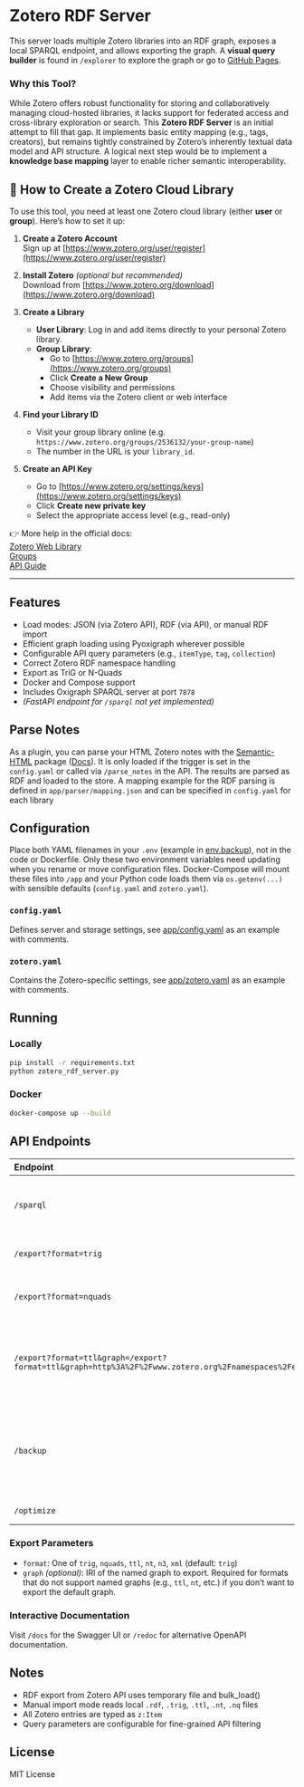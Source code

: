 # Zotero RDF Server

This server loads multiple Zotero libraries into an RDF graph,
exposes a local SPARQL endpoint, and allows exporting the graph.
A **visual query builder** is found in `/explorer` to explore the graph or go to [GitHub Pages](https://ch-sander.github.io/zotero_rdf_server/).

### Why this Tool?

While Zotero offers robust functionality for storing and collaboratively managing cloud-hosted libraries, it lacks support for federated access and cross-library exploration or search.
This **Zotero RDF Server** is an initial attempt to fill that gap. It implements basic entity mapping (e.g., tags, creators), but remains tightly constrained by Zotero’s inherently textual data model and API structure.
A logical next step would be to implement a **knowledge base mapping** layer to enable richer semantic interoperability.


## 📘 How to Create a Zotero Cloud Library

To use this tool, you need at least one Zotero cloud library (either **user** or **group**). Here’s how to set it up:

1. **Create a Zotero Account**  
   Sign up at [https://www.zotero.org/user/register](https://www.zotero.org/user/register)

2. **Install Zotero** *(optional but recommended)*  
   Download from [https://www.zotero.org/download](https://www.zotero.org/download)

3. **Create a Library**
   - **User Library**: Log in and add items directly to your personal Zotero library.
   - **Group Library**:
     - Go to [https://www.zotero.org/groups](https://www.zotero.org/groups)
     - Click **Create a New Group**
     - Choose visibility and permissions
     - Add items via the Zotero client or web interface

4. **Find your Library ID**
   - Visit your group library online (e.g. `https://www.zotero.org/groups/2536132/your-group-name`)
   - The number in the URL is your `library_id`.

5. **Create an API Key**
   - Go to [https://www.zotero.org/settings/keys](https://www.zotero.org/settings/keys)
   - Click **Create new private key**
   - Select the appropriate access level (e.g., read-only)

👉 More help in the official docs:  
[Zotero Web Library](https://www.zotero.org/support/web_library)  
[Groups](https://www.zotero.org/support/groups)  
[API Guide](https://www.zotero.org/support/dev/web_api/v3/start)

---

## Features

- Load modes: JSON (via Zotero API), RDF (via API), or manual RDF import
- Efficient graph loading using Pyoxigraph wherever possible
- Configurable API query parameters (e.g., `itemType`, `tag`, `collection`)
- Correct Zotero RDF namespace handling
- Export as TriG or N-Quads
- Docker and Compose support
- Includes Oxigraph SPARQL server at port `7878`
- *(FastAPI endpoint for `/sparql` not yet implemented)*

## Parse Notes

As a plugin, you can parse your HTML Zotero notes with the [Semantic-HTML](https://github.com/ch-sander/semantic-html) package ([Docs](https://semantic-html.readthedocs.io/en/latest/)). It is only loaded if the trigger is set in the `config.yaml` or called via `/parse_notes` in the API. The results are parsed as RDF and loaded to the store. A mapping example for the RDF parsing is defined in `app/parser/mapping.json` and can be specified in `config.yaml` for each library

## Configuration

Place both YAML filenames in your `.env` (example in [env.backup](env.backup)), not in the code or Dockerfile. Only these two environment variables need updating when you rename or move configuration files.
Docker-Compose will mount these files into `/app` and your Python code loads them via `os.getenv(...)` with sensible defaults (`config.yaml` and `zotero.yaml`).

### `config.yaml`

Defines server and storage settings, see [app/config.yaml](app/config.yaml) as an example with comments.

### `zotero.yaml`

Contains the Zotero-specific settings, see [app/zotero.yaml](app/zotero.yaml) as an example with comments.

## Running

### Locally
```bash
pip install -r requirements.txt
python zotero_rdf_server.py
```

### Docker
```bash
docker-compose up --build
```

## API Endpoints

| Endpoint | Description |
|:---------|:-------------|
| `/sparql` | Run SPARQL queries (GET/POST) *(not yet implemented)* |
| `/export?format=trig` | Export full RDF dataset in TriG format |
| `/export?format=nquads` | Export full RDF dataset in N-Quads format |
| `/export?format=ttl&graph=/export?format=ttl&graph=http%3A%2F%2Fwww.zotero.org%2Fnamespaces%2Fexport%23` | Export a named graph in Turtle format (only content of the given graph) |
| `/backup` | creates a backup to indicated backup folder (**deletes previous backup!**) |
| `/optimize` | optimizes the current store |

### Export Parameters

- `format`: One of `trig`, `nquads`, `ttl`, `nt`, `n3`, `xml` (default: `trig`)
- `graph` *(optional)*: IRI of the named graph to export. Required for formats that do not support named graphs (e.g., `ttl`, `nt`, etc.) if you don’t want to export the default graph.

### Interactive Documentation

Visit `/docs` for the Swagger UI or `/redoc` for alternative OpenAPI documentation.

## Notes
- RDF export from Zotero API uses temporary file and bulk_load()
- Manual import mode reads local `.rdf`, `.trig`, `.ttl`, `.nt`, `.nq` files
- All Zotero entries are typed as `z:Item`
- Query parameters are configurable for fine-grained API filtering

## License

MIT License